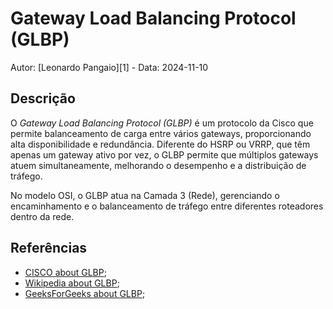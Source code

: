 # Gateway Load Balancing Protocol (GLBP)

Autor: [Leonardo Pangaio][1] - Data: 2024-11-10 

## Descrição

O *Gateway Load Balancing Protocol (GLBP)* é um protocolo da Cisco que permite balanceamento de carga entre vários gateways, proporcionando alta disponibilidade e redundância. Diferente do HSRP ou VRRP, que têm apenas um gateway ativo por vez, o GLBP permite que múltiplos gateways atuem simultaneamente, melhorando o desempenho e a distribuição de tráfego.

No modelo OSI, o GLBP atua na Camada 3 (Rede), gerenciando o encaminhamento e o balanceamento de tráfego entre diferentes roteadores dentro da rede.

## Referências

- [CISCO about GLBP](https://www.cisco.com/en/US/docs/ios/12_2t/12_2t15/feature/guide/ft_glbp.html);
- [Wikipedia about GLBP](https://en.wikipedia.org/wiki/Gateway_Load_Balancing_Protocol);
- [GeeksForGeeks about GLBP](https://www.geeksforgeeks.org/gateway-load-balancing-protocol-glbp/);
